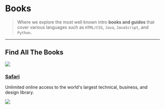 # Books

> Where we explore the most well known intro **books and guides** that cover various languages such as `HTML/CSS`, `Java`, `JavaScript`, and `Python`.

---

## Find All The Books

![](https://blog.safaribooksonline.com/wp-content/uploads/2014/07/safari-logo-sunshine.png)

### [Safari](https://www.safaribooksonline.com/t/?q=*&limit=30)

Unlimited online access to the world's largest technical, business, and design library.

![](https://huacm.files.wordpress.com/2015/04/safari-books-explore.png)
